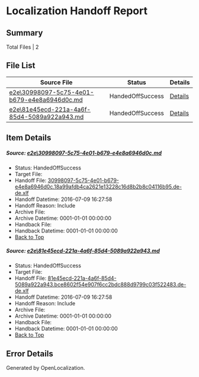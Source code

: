 # <a name='report-top'></a> Localization Handoff Report

## Summary
 Total Files | 2

## File List
 Source File | Status | Details 
 ----------- | ------ | ------- 
 [e2e\30998097-5c75-4e01-b679-e4e8a6946d0c.md](https://github.com/OpenLocalizationTestOrg/oltest/blob/7c4944fc115095dfabd14eabc5fb9167009d1285/e2e/30998097-5c75-4e01-b679-e4e8a6946d0c.md) | HandedOffSuccess | [Details](#768c2130d9af1ad60c7284a11375fbf7e4661bef1)
 [e2e\81e45ecd-221a-4a6f-85d4-5089a922a943.md](https://github.com/OpenLocalizationTestOrg/oltest/blob/7c4944fc115095dfabd14eabc5fb9167009d1285/e2e/81e45ecd-221a-4a6f-85d4-5089a922a943.md) | HandedOffSuccess | [Details](#7c9fd196b516f35ec832d585d7d80af3f58ee6f93)

## Item Details
##### <a name='768c2130d9af1ad60c7284a11375fbf7e4661bef1'></a> Source: [e2e\30998097-5c75-4e01-b679-e4e8a6946d0c.md](https://github.com/OpenLocalizationTestOrg/oltest/blob/7c4944fc115095dfabd14eabc5fb9167009d1285/e2e/30998097-5c75-4e01-b679-e4e8a6946d0c.md)
* Status: HandedOffSuccess
* Target File: 
* Handoff File: [30998097-5c75-4e01-b679-e4e8a6946d0c.18a99afdb4ca2621e13228c16d8b2b8c04116b95.de-de.xlf](https://github.com/OpenLocalizationTestOrg/olhandoff-e2e/blob/f9588722b0e2453c857e7d951f656ff1d476da9f/ol-handoff/OpenLocalizationTestOrg/oltest-dede-fly/ci/ht/30998097-5c75-4e01-b679-e4e8a6946d0c.18a99afdb4ca2621e13228c16d8b2b8c04116b95.de-de.xlf)
* Handoff Datetime: 2016-07-09 16:27:58
* Handoff Reason: Include
* Archive File: 
* Archive Datetime: 0001-01-01 00:00:00
* Handback File: 
* Handback Datetime: 0001-01-01 00:00:00
* [Back to Top](#report-top)

##### <a name='7c9fd196b516f35ec832d585d7d80af3f58ee6f93'></a> Source: [e2e\81e45ecd-221a-4a6f-85d4-5089a922a943.md](https://github.com/OpenLocalizationTestOrg/oltest/blob/7c4944fc115095dfabd14eabc5fb9167009d1285/e2e/81e45ecd-221a-4a6f-85d4-5089a922a943.md)
* Status: HandedOffSuccess
* Target File: 
* Handoff File: [81e45ecd-221a-4a6f-85d4-5089a922a943.bce8602f54e907f6cc2bdc888d9799c03f522483.de-de.xlf](https://github.com/OpenLocalizationTestOrg/olhandoff-e2e/blob/f9588722b0e2453c857e7d951f656ff1d476da9f/ol-handoff/OpenLocalizationTestOrg/oltest-dede-fly/ci/ht/81e45ecd-221a-4a6f-85d4-5089a922a943.bce8602f54e907f6cc2bdc888d9799c03f522483.de-de.xlf)
* Handoff Datetime: 2016-07-09 16:27:58
* Handoff Reason: Include
* Archive File: 
* Archive Datetime: 0001-01-01 00:00:00
* Handback File: 
* Handback Datetime: 0001-01-01 00:00:00
* [Back to Top](#report-top)


## Error Details

Generated by OpenLocalization.
